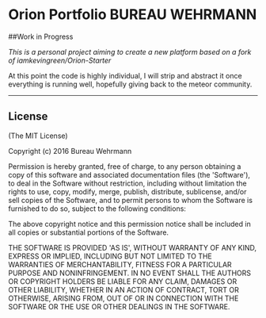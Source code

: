 # Orion Portfolio BUREAU WEHRMANN

##Work in Progress

*This is a personal project aiming to create a new platform based on a fork of iamkevingreen/Orion-Starter*

At this point the code is highly individual, I will strip and abstract it once everything is running well, hopefully giving back to the meteor community.

---



## License

(The MIT License)

Copyright (c) 2016 Bureau Wehrmann

Permission is hereby granted, free of charge, to any person obtaining a copy of this software and associated documentation files (the 'Software'), to deal in the Software without restriction, including without limitation the rights to use, copy, modify, merge, publish, distribute, sublicense, and/or sell copies of the Software, and to permit persons to whom the Software is furnished to do so, subject to the following conditions:

The above copyright notice and this permission notice shall be included in all copies or substantial portions of the Software.

THE SOFTWARE IS PROVIDED 'AS IS', WITHOUT WARRANTY OF ANY KIND, EXPRESS OR IMPLIED, INCLUDING BUT NOT LIMITED TO THE WARRANTIES OF MERCHANTABILITY, FITNESS FOR A PARTICULAR PURPOSE AND NONINFRINGEMENT. IN NO EVENT SHALL THE AUTHORS OR COPYRIGHT HOLDERS BE LIABLE FOR ANY CLAIM, DAMAGES OR OTHER LIABILITY, WHETHER IN AN ACTION OF CONTRACT, TORT OR OTHERWISE, ARISING FROM, OUT OF OR IN CONNECTION WITH THE SOFTWARE OR THE USE OR OTHER DEALINGS IN THE SOFTWARE.
